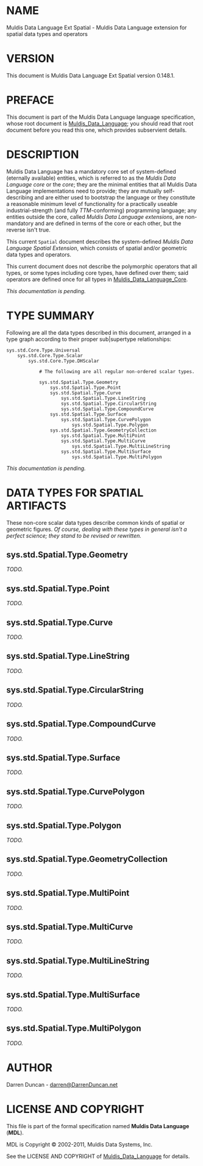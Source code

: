 # NAME

Muldis Data Language Ext Spatial - Muldis Data Language extension for spatial data types and operators

# VERSION

This document is Muldis Data Language Ext Spatial version 0.148.1.

# PREFACE

This document is part of the Muldis Data Language language specification, whose root
document is [Muldis_Data_Language](Muldis_Data_Language.md); you should read that root document
before you read this one, which provides subservient details.

# DESCRIPTION

Muldis Data Language has a mandatory core set of system-defined (eternally available)
entities, which is referred to as the *Muldis Data Language core* or the *core*; they
are the minimal entities that all Muldis Data Language implementations need to provide;
they are mutually self-describing and are either used to bootstrap the
language or they constitute a reasonable minimum level of functionality for
a practically useable industrial-strength (and fully *TTM*-conforming)
programming language; any entities outside the core, called *Muldis Data Language
extensions*, are non-mandatory and are defined in terms of the core or each
other, but the reverse isn't true.

This current `Spatial` document describes the system-defined *Muldis Data Language
Spatial Extension*, which consists of spatial and/or geometric data types
and operators.

This current document does not describe the polymorphic operators that all
types, or some types including core types, have defined over them; said
operators are defined once for all types in [Muldis_Data_Language_Core](Muldis_Data_Language_Core.md).

*This documentation is pending.*

# TYPE SUMMARY

Following are all the data types described in this document, arranged in a
type graph according to their proper sub|supertype relationships:

    sys.std.Core.Type.Universal
        sys.std.Core.Type.Scalar
            sys.std.Core.Type.DHScalar

                # The following are all regular non-ordered scalar types.

                sys.std.Spatial.Type.Geometry
                    sys.std.Spatial.Type.Point
                    sys.std.Spatial.Type.Curve
                        sys.std.Spatial.Type.LineString
                        sys.std.Spatial.Type.CircularString
                        sys.std.Spatial.Type.CompoundCurve
                    sys.std.Spatial.Type.Surface
                        sys.std.Spatial.Type.CurvePolygon
                            sys.std.Spatial.Type.Polygon
                    sys.std.Spatial.Type.GeometryCollection
                        sys.std.Spatial.Type.MultiPoint
                        sys.std.Spatial.Type.MultiCurve
                            sys.std.Spatial.Type.MultiLineString
                        sys.std.Spatial.Type.MultiSurface
                            sys.std.Spatial.Type.MultiPolygon

*This documentation is pending.*

# DATA TYPES FOR SPATIAL ARTIFACTS

These non-core scalar data types describe common kinds of spatial or
geometric figures.  *Of course, dealing with these types in general isn't
a perfect science; they stand to be revised or rewritten.*

## sys.std.Spatial.Type.Geometry

*TODO.*

## sys.std.Spatial.Type.Point

*TODO.*

## sys.std.Spatial.Type.Curve

*TODO.*

## sys.std.Spatial.Type.LineString

*TODO.*

## sys.std.Spatial.Type.CircularString

*TODO.*

## sys.std.Spatial.Type.CompoundCurve

*TODO.*

## sys.std.Spatial.Type.Surface

*TODO.*

## sys.std.Spatial.Type.CurvePolygon

*TODO.*

## sys.std.Spatial.Type.Polygon

*TODO.*

## sys.std.Spatial.Type.GeometryCollection

*TODO.*

## sys.std.Spatial.Type.MultiPoint

*TODO.*

## sys.std.Spatial.Type.MultiCurve

*TODO.*

## sys.std.Spatial.Type.MultiLineString

*TODO.*

## sys.std.Spatial.Type.MultiSurface

*TODO.*

## sys.std.Spatial.Type.MultiPolygon

*TODO.*

# AUTHOR

Darren Duncan - darren@DarrenDuncan.net

# LICENSE AND COPYRIGHT

This file is part of the formal specification named
**Muldis Data Language** (**MDL**).

MDL is Copyright © 2002-2011, Muldis Data Systems, Inc.

See the LICENSE AND COPYRIGHT of [Muldis_Data_Language](Muldis_Data_Language.md) for details.
